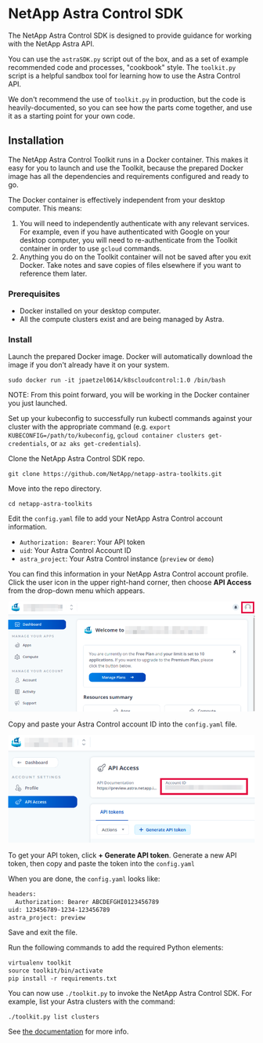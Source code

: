 # NetApp Astra Control SDK

The NetApp Astra Control SDK is designed to provide guidance for working with the NetApp Astra API.

You can use the `astraSDK.py` script out of the box, and as a set of example recommended code and processes, "cookbook" style. The `toolkit.py` script is a helpful sandbox tool for learning how to use the Astra Control API.

We don't recommend the use of `toolkit.py` in production, but the code is heavily-documented, so you can see how the parts come together, and use it as a starting point for your own code.

## Installation

The NetApp Astra Control Toolkit runs in a Docker container. This makes it easy for you to launch and use the Toolkit, because the prepared Docker image has all the dependencies and requirements configured and ready to go.

The Docker container is effectively independent from your desktop computer. This means:

1. You will need to independently authenticate with any relevant services. For example, even if you have authenticated with Google on your desktop computer, you will need to re-authenticate from the Toolkit container in order to use `gcloud` commands.
2. Anything you do on the Toolkit container will not be saved after you exit Docker. Take notes and save copies of files elsewhere if you want to reference them later.

### Prerequisites

* Docker installed on your desktop computer.
* All the compute clusters exist and are being managed by Astra.

### Install

Launch the prepared Docker image. Docker will automatically download the image if you don't already have it on your system.

```Shell
sudo docker run -it jpaetzel0614/k8scloudcontrol:1.0 /bin/bash
```

NOTE: From this point forward, you will be working in the Docker container you just launched.

Set up your kubeconfig to successfully run kubectl commands against your cluster with the appropriate command (e.g. `export KUBECONFIG=/path/to/kubeconfig`, `gcloud container clusters get-credentials`, or `az aks get-credentials`).

Clone the NetApp Astra Control SDK repo.

```Shell
git clone https://github.com/NetApp/netapp-astra-toolkits.git
```

Move into the repo directory.

```Shell
cd netapp-astra-toolkits
```

Edit the `config.yaml` file to add your NetApp Astra Control account information.

* `Authorization: Bearer`: Your API token
* `uid`: Your Astra Control Account ID
* `astra_project`: Your Astra Control instance (`preview` or `demo`)

You can find this information in your NetApp Astra Control account profile. Click the user icon in the upper right-hand corner, then choose **API Access** from the drop-down menu which appears.

![Locate your Astra Control profile](./docs/img/astra-profile.png)

Copy and paste your Astra Control account ID into the `config.yaml` file.

![Locate your Astra Control account ID](./docs/img/astra-account-info.png)

To get your API token, click **+ Generate API token**. Generate a new API token, then copy and paste the token into the `config.yaml`

When you are done, the `config.yaml` looks like:

```Shell
headers:
  Authorization: Bearer ABCDEFGHI0123456789
uid: 123456789-1234-123456789
astra_project: preview
```

Save and exit the file.

Run the following commands to add the required Python elements:

```Shell
virtualenv toolkit
source toolkit/bin/activate
pip install -r requirements.txt
```

You can now use `./toolkit.py` to invoke the NetApp Astra Control SDK. For example, list your Astra clusters with the command:

```Shell
./toolkit.py list clusters
```

See [the documentation](./docs) for more info.
